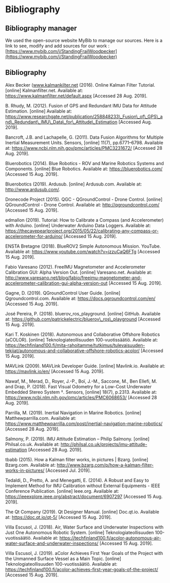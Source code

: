 # Bibliography

## Bibliography manager

We used the open-source website MyBib to manage our sources. Here is a link to see, modify and add sources for our work : [https://www.mybib.com/j/StandingFrailWoodpecker](https://www.mybib.com/j/StandingFrailWoodpecker)

## Bibliography

Alex Becker \(www.kalmankilter.net \(2016\). Online Kalman Filter Tutorial. \[online\] Kalmanfilter.net. Available at: https://www.kalmanfilter.net/default.aspx \[Accessed 28 Aug. 2019\].

B. Rhudy, M. \(2012\). Fusion of GPS and Redundant IMU Data for Attitude Estimation. \[online\] Available at: https://www.researchgate.net/publication/258848233\_Fusion\_of\_GPS\_and\_Redundant\_IMU\_Data\_for\_Attitude\_Estimation \[Accessed Aug. 2019\].

Bancroft, J.B. and Lachapelle, G. \(2011\). Data Fusion Algorithms for Multiple Inertial Measurement Units. Sensors, \[online\] 11\(7\), pp.6771–6798. Available at: https://www.ncbi.nlm.nih.gov/pmc/articles/PMC3231672/ \[Accessed 28 Aug. 2019\].

Bluerobotics \(2014\). Blue Robotics - ROV and Marine Robotics Systems and Components. \[online\] Blue Robotics. Available at: https://bluerobotics.com/ \[Accessed 15 Aug. 2019\].

Bluerobotics \(2019\). Ardusub. \[online\] Ardusub.com. Available at: http://www.ardusub.com/.

Dronecode Project \(2015\). QGC - QGroundControl - Drone Control. \[online\] QGroundControl - Drone Control. Available at: http://qgroundcontrol.com/ \[Accessed 15 Aug. 2019\].

edmallon \(2019\). Tutorial: How to Calibrate a Compass \(and Accelerometer\) with Arduino. \[online\] Underwater Arduino Data Loggers. Available at: https://thecavepearlproject.org/2015/05/22/calibrating-any-compass-or-accelerometer-for-arduino/ \[Accessed 15 Aug. 2019\].

ENSTA Bretagne \(2018\). BlueROV2 Simple Autonomous Mission. YouTube. Available at: https://www.youtube.com/watch?v=jzzuCaQ6FTg \[Accessed 15 Aug. 2019\].

Fabio Varesano \(2012\). FreeIMU Magnetometer and Accelerometer Calibration GUI: Alpha Version Out. \[online\] Varesano.net. Available at: http://www.varesano.net/blog/fabio/freeimu-magnetometer-and-accelerometer-calibration-gui-alpha-version-out \[Accessed 15 Aug. 2019\].

Gagne, D. \(2019\). QGroundControl User Guide. \[online\] Qgroundcontrol.com. Available at: https://docs.qgroundcontrol.com/en/ \[Accessed 15 Aug. 2019\].

José Pereira, P. \(2018\). bluerov\_ros\_playground. \[online\] GitHub. Available at: https://github.com/patrickelectric/bluerov\_ros\_playground \[Accessed 15 Aug. 2019\].

Kari T. Koskinen \(2018\). Autonomous and Collaborative Offshore Robotics \(aCOLOR\). \[online\] Teknologiateollisuuden 100-vuotissäätiö. Available at: https://techfinland100.fi/mita-rahoitamme/tutkimus/tulevaisuuden-tekijat/autonomous-and-collaborative-offshore-robotics-acolor/ \[Accessed 15 Aug. 2019\].

MAVLink \(2009\). MAVLink Developer Guide. \[online\] Mavlink.io. Available at: https://mavlink.io/en/ \[Accessed 15 Aug. 2019\].

Nawaf, M., Merad, D., Royer, J.-P., Boï, J.-M., Saccone, M., Ben Ellefi, M. and Drap, P. \(2018\). Fast Visual Odometry for a Low-Cost Underwater Embedded Stereo System †. Sensors, \[online\] 18\(7\), p.2313. Available at: https://www.ncbi.nlm.nih.gov/pmc/articles/PMC6068653/ \[Accessed 28 Aug. 2019\].

Parrilla, M. \(2019\). Inertial Navigation in Marine Robotics. \[online\] Matthewparrilla.com. Available at: https://www.matthewparrilla.com/post/inertial-navigation-marine-robotics/ \[Accessed 28 Aug. 2019\].

Salmony, P. \(2019\). IMU Attitude Estimation – Philip Salmony. \[online\] Philsal.co.uk. Available at: http://philsal.co.uk/projects/imu-attitude-estimation \[Accessed 28 Aug. 2019\].

tbabb \(2015\). How a Kalman filter works, in pictures \| Bzarg. \[online\] Bzarg.com. Available at: http://www.bzarg.com/p/how-a-kalman-filter-works-in-pictures/ \[Accessed Jul. 2019\].

Tedaldi, D., Pretto, A. and Menegatti, E. \(2014\). A Robust and Easy to Implement Method for IMU Calibration without External Equipments - IEEE Conference Publication. \[online\] Ieee.org. Available at: https://ieeexplore.ieee.org/abstract/document/6907297 \[Accessed 15 Aug. 2019\].

The Qt Company \(2019\). Qt Designer Manual. \[online\] Doc.qt.io. Available at: https://doc.qt.io/qt-5/ \[Accessed 15 Aug. 2019\].

Villa Escusol, J. \(2018\). Air, Water Surface and Underwater Inspections with Just One Autonomous Robotic System. \[online\] Teknologiateollisuuden 100-vuotissäätiö. Available at: https://techfinland100.fi/acolor-autonomous-air-water-surface-and-underwater-inspections/ \[Accessed 15 Aug. 2019\].

Villa Escusol, J. \(2019\). aColor Achieves First Year Goals of the Project with the Unmanned Surface Vessel as a Main Topic. \[online\] Teknologiateollisuuden 100-vuotissäätiö. Available at: https://techfinland100.fi/acolor-achieves-first-year-goals-of-the-project/ \[Accessed 15 Aug. 2019\]. 

